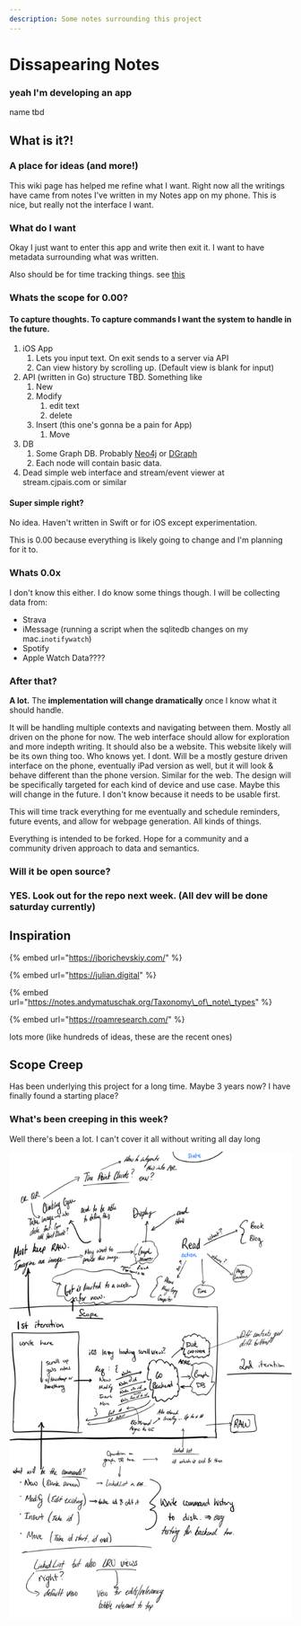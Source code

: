 ```yaml
---
description: Some notes surrounding this project
---
```


# Dissapearing Notes

### yeah I'm developing an app

name tbd

## What is it?!

### A place for ideas \(and more!\)

This wiki page has helped me refine what I want. Right now all the writings have came from notes I've written in my Notes app on my phone. This is nice, but really not the interface I want. 

### What do I want

Okay I just want to enter this app and write then exit it. I want to have metadata surrounding what was written.

Also should be for time tracking things. see [this](https://julian.digital/)

### Whats the scope for 0.00?

#### To capture thoughts. To capture commands I want the system to handle in the future.

1. iOS App
   1. Lets you input text. On exit sends to a server via API
   2. Can view history by scrolling up. \(Default view is blank for input\)
2. API \(written in Go\) structure TBD. Something like
   1. New
   2. Modify
      1. edit text
      2. delete
   3. Insert \(this one's gonna be a pain for App\)
      1. Move
3. DB
   1. Some Graph DB. Probably [Neo4j](https://neo4j.com/) or [DGraph](https://dgraph.io/)
   2. Each node will contain basic data.
4. Dead simple web interface and stream/event viewer at stream.cjpais.com or similar

#### Super simple right?

No idea. Haven't written in Swift or for iOS except experimentation.

This is 0.00 because everything is likely going to change and I'm planning for it to.

### Whats 0.0x

I don't know this either. I do know some things though. I will be collecting data from:

* Strava
* iMessage \(running a script when the sqlitedb changes on my mac.`inotifywatch`\) 
* Spotify
* Apple Watch Data????

### After that?

**A lot.** The **implementation will change dramatically** once I know what it should handle.

It will be handling multiple contexts and navigating between them. Mostly all driven on the phone for now. The web interface should allow for exploration and more indepth writing. It should also be a website. This website likely will be its own thing too. Who knows yet. I dont. Will be a mostly gesture driven interface on the phone, eventually iPad version as well, but it will look & behave different than the phone version. Similar for the web. The design will be specifically targeted for each kind of device and use case. Maybe this will change in the future. I don't know because it needs to be usable first.

This will time track everything for me eventually and schedule reminders, future events, and allow for webpage generation. All kinds of things.

Everything is intended to be forked. Hope for a community and a community driven approach to data and semantics. 

### Will it be open source? 

### YES. Look out for the repo next week. \(All dev will be done saturday currently\)

## Inspiration

{% embed url="https://jborichevskiy.com/" %}

{% embed url="https://julian.digital" %}

{% embed url="https://notes.andymatuschak.org/Taxonomy\_of\_note\_types" %}

{% embed url="https://roamresearch.com/" %}

lots more \(like hundreds of ideas, these are the recent ones\)

## Scope Creep

Has been underlying this project for a long time. Maybe 3 years now? I have finally found a starting place?

### What's been creeping in this week?

Well there's been a lot. I can't cover it all without writing all day long

![How scope creeps in 20 minutes. Notice the scope.](../../.gitbook/assets/screen-shot-2020-03-22-at-12.38.15-pm.png)



